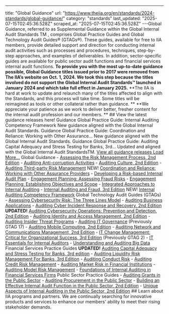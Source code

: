 ---
title: "Global Guidance"
url: "https://www.theiia.org/en/standards/2024-standards/global-guidance/"
category: "standards"
last_updated: "2025-07-15T02:45:36.528Z"
scraped_at: "2025-07-15T02:45:36.528Z"
---Global Guidance, referred to as Supplemental Guidance within the Global Internal Audit Standards TM , comprises Global Practice Guides and Global Technology Audit Guides&reg; (GTAGs&reg;). These guides, available for free to IIA members, provide detailed support and direction for conducting internal audit activities such as processes and procedures, techniques, step-by-step approaches, and examples of deliverables. In addition, sector-specific guides are available for public sector audit functions and financial services internal audit functions. **To provide you with the most up-to-date guidance possible, Global Guidance titles issued prior to 2017 were removed from The IIA&rsquo;s website on Oct. 1, 2024. We took this step because the titles involved do not support the Global Internal Audit Standards&trade; launched in January 2024 and which take full effect in January 2025.** **The IIA is hard at work to update and relaunch many of the titles affected to align with the Standards, and this process will take time. Some titles will be reimagined as tools or other collateral rather than guidance. ** **We appreciate your patience as we work to deliver better, fresher content for the internal audit profession and our members. ** ## View the latest guidance releases here! Guidance Global Practice Guide: Internal Auditing Competency Framework New guidance aligned with the Global Internal Audit Standards. Guidance Global Practice Guide: Coordination and Reliance: Working with Other Assurance... New guidance aligned with the Global Internal Audit Standards. Guidance Global Practice Guide: Auditing Capital Adequacy and Stress Testing for Banks, 3rd... Updated and aligned with the Global Internal Audit StandardsTM. [ View all guidance releases ](/en/search/?rpp=5&filters=2360%7c2361%7c2362) [Load More...](#) Global Guidance - [Assessing the Risk Management Process, 2nd Edition](/en/content/guidance/recommended/supplemental/practice-guides/assessing-the-risk-management-process/) - [Auditing Anti-corruption Activities](/en/content/guidance/recommended/supplemental/practice-guides/auditing-anti-corruption-activities/) - [​Auditing Culture, 2nd Edition](/en/content/guidance/recommended/supplemental/practice-guides/auditing-culture/) - [Auditing Third-party Risk Management](/en/content/guidance/recommended/supplemental/practice-guides/auditing-third-party-risk-management/) NEW! [Coordination and Reliance: Working with Other Assurance Providers](/en/content/guidance/recommended/supplemental/practice-guides/global-practice-guide-coordination-and-reliance-working-with-other-assurance-providers/) - [Developing a Risk-based Internal Audit Plan​](/en/content/guidance/recommended/supplemental/practice-guides/developing-a-risk-based-internal-audit-plan/) - [​Engagement Planning: Assessing Fraud Risks](/en/content/guidance/recommended/supplemental/practice-guides/engagement-planning-assessing-fraud-risks/) - [Engagement Planning: Establishing Objectives and Scope](/en/content/guidance/recommended/supplemental/practice-guides/engagement-planning-establishing-objectives-and-scope/) - [Integrated Approaches to Internal Auditing](/en/content/guidance/recommended/supplemental/practice-guides/practice-guide-integrated-approaches-to-internal-auditing/) - [Internal Auditing and Fraud, 3rd Edition](/en/content/guidance/recommended/supplemental/practice-guides/global-practice-guide-internal-auditing-and-fraud/) NEW! [Internal Auditing Competency Framework](/en/content/guidance/global/competency-framework/) Global Technology Audit Guides (GTAGs) - [Assessing Cybersecurity Risk: The Three Lines Model](/en/content/guidance/recommended/supplemental/gtags/gtag-assessing-cybersecurity-risk/) - [Auditing Business Applications](/en/content/guidance/recommended/supplemental/gtags/gtag-auditing-business-applications/) - [Auditing Cyber Incident Response and Recovery, 2nd Edition](/en/content/guidance/recommended/supplemental/gtags/gtag-auditing-cyber-incident-response-and-recovery/) **UPDATED!** [Auditing Cybersecurity Operations: Prevention and Detection, 2nd Edition](/en/content/guidance/recommended/supplemental/gtags/gtag-auditing-cybersecurity-operations-prevention-and-detection/) - [​​Auditing Identity and Access Management, 2nd Edition](/en/content/guidance/recommended/supplemental/gtags/gtag-auditing-identity-and-access-management/) - [Auditing Insider Threat Programs](/en/content/guidance/recommended/supplemental/gtags/gtag-auditing-insider-threat-programs/) - [Auditing IT Governance](/en/content/guidance/recommended/supplemental/gtags/gtag-auditing-it-governance/) (Previously GTAG 17) - [Auditing Mobile Computing, 2nd Edition](/en/content/guidance/recommended/supplemental/gtags/gtag-auditing-mobile-computing/) - [Auditing Network and Communications Management, 2nd Edition](/en/content/guidance/recommended/supplemental/gtags/gtag-auditing-network-and-communications-management/) - [​IT Change Management: Critical for Organizational Success, 3rd Edition](/en/content/guidance/recommended/supplemental/gtags/gtag-it-change-management-critical-for-organizational-success-3rd-edition/) (Previously GTAG 2) - [​IT Essentials for Internal Auditors](/en/content/guidance/recommended/supplemental/gtags/gtag-it-essentials-for-internal-auditors/)​ - [​Understanding and Auditing Big Data](/en/content/guidance/recommended/supplemental/gtags/gtag-understanding-and-auditing-big-data/) Financial Services Practice Guides **UPDATED!** [Auditing Capital Adequacy and Stress Testing for Banks, 3rd edition](/en/content/guidance/recommended/supplemental/practice-guides/auditing-capital-adequacy-and-stress-testing-for-banks/) - [Auditing Liquidity Risk Management For Banks, 3rd Edition](/en/content/guidance/recommended/supplemental/practice-guides/global-practice-guide-auditing-liquidity-risk-management-for-banks/) - [​​Auditing Conduct Risk](/en/content/guidance/recommended/supplemental/practice-guides/auditing-conduct-risk/) - [Auditing Credit Risk Management](/en/content/guidance/recommended/supplemental/practice-guides/auditing-credit-risk-management/) - [​​Auditing Market Risk in Financial Institutions​](/en/content/guidance/recommended/supplemental/practice-guides/auditing-market-risk-in-financial-institutions/) - [​Auditing Model Risk Management](/en/content/guidance/recommended/supplemental/practice-guides/auditing-model-risk-management/) - [​Foundations of Internal Auditing in Financial Services Firms](/en/content/guidance/recommended/supplemental/practice-guides/foundations-of-internal-auditing-in-financial-services-firms/) Public Sector Practice Guides - [​Auditing Grants in the Public Sector](/en/content/guidance/recommended/supplemental/practice-guides/auditing-grants-in-the-public-sector/) - [Auditing Procurement in the Public Sector](/en/content/guidance/recommended/supplemental/practice-guides/auditing-procurement-in-the-public-sector/) - [Building an Effective Internal Audit Function in the Public Sector, 2nd Edition](/en/content/guidance/recommended/supplemental/practice-guides/global-practice-guide-building-an-effective-internal-audit-function-in-the-public-sector/) - [​​Unique Aspects of Internal Auditing in the Public Sector, 2nd Edition](/en/content/guidance/recommended/supplemental/practice-guides/unique-aspects-of-internal-auditing-in-the-public-sector/) ## Learn about IIA programs and partners. We are continually searching for innovative products and services to enhance our members' ability to meet their rising stakeholder demands.